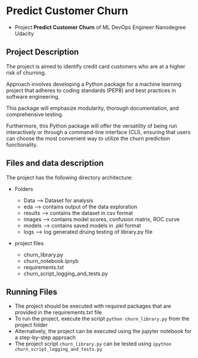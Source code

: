 # Predict Customer Churn

- Project **Predict Customer Churn** of ML DevOps Engineer Nanodegree Udacity

## Project Description
The project is aimed to identify credit card customers who are at a higher risk of churning.

Approach involves developing a Python package for a machine learning project that adheres to coding standards (PEP8) and best practices in software engineering. 

This package will emphasize modularity, thorough documentation, and comprehensive testing.

Furthermore, this Python package will offer the versatility of being run interactively or through a command-line interface (CLI), ensuring that users can choose the most convenient way to utilize the churn prediction functionality.

## Files and data description
The project has the following directory architecture:
- Folders
    - Data -->  Dataset for analysis
    - eda       --> contains output of the data exploration
    - results   --> contains the dataset in csv format
    - images        --> contains model scores, confusion matrix, ROC curve
    - models        --> contains saved models in .pkl format
    - logs          --> log generated druing testing of library.py file

- project files 
    - churn_library.py
    - churn_notebook.ipnyb
    - requirements.txt
    - churn_script_logging_and_tests.py


## Running Files
- The project should be executed with required packages that are provided in the requirements.txt file
- To run the project, execute the script `python churn_library.py` from the project folder
- Alternatively, the project can be executed using the jupyter notebook for a step-by-step approach
- The project script `churn_library.py` can be tested using `ipython churn_script_logging_and_tests.py`



